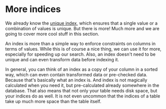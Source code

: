 # More indices

We already know the [unique index](dev/private/java/!tutorial/basicsql-pages/docs/en/03/data_consistency/unique_indice.md), which ensures that a single value or a 
combination of values is unique. But there is more! Much more and we are going to cover more cool stuff in this 
section.

An index is more than a simple way to enforce constraints on columns in terms of values. While this is of course a 
nice thing, we can use it for more, especially for speeding up our search. Also, an index doesn't need to be unique 
and can even transform data before indexing it.

In general, you can think of an index as a copy of your column in a sorted way, which can even contain transformed 
data or pre-checked data. Because that's basically what an index is. And index is not magically calculated when you 
need it, but pre-calculated already somewhere in the database. That also means that not only your table needs disk 
space, but your indices do as well. It is not even uncommon that the indices of a table take up much more space than 
the table itself. 
